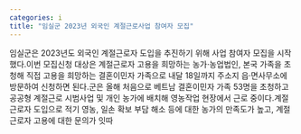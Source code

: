 ```yaml
---
categories: i
title: "임실군 2023년 외국인 계절근로사업 참여자 모집"
---
```

임실군은 2023년도 외국인 계절근로자 도입을 추진하기 위해 사업 참여자 모집을 시작했다.이번 모집신청 대상은 계절근로자 고용을 희망하는 농가·농업법인, 본국 가족을 초청해 직접 고용을 희망하는 결혼이민자 가족으로 내달 18일까지 주소지 읍·면사무소에 방문하여 신청하면 된다.군은 올해 처음으로 베트남 결혼이민자 가족 53명을 초청하고 공공형 계절근로 시범사업 및 개인 농가에 배치해 영농작업 현장에서 근로 중이다.계절근로자 도입으로 적기 영농, 일손 확보 부담 해소 등에 대한 농가의 만족도가 높고, 계절근로자 고용에 대한 문의가 잇따